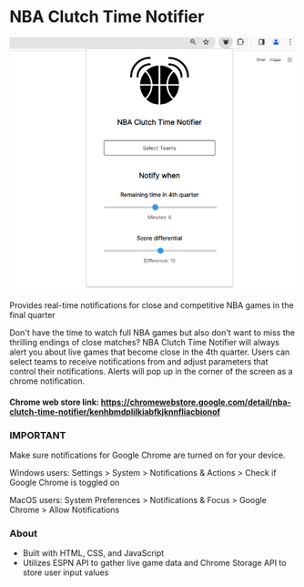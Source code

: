# NBA Clutch Time Notifier

![alt text](app-image.png)

Provides real-time notifications for close and competitive NBA games in the final quarter

Don't have the time to watch full NBA games but also don't want to miss the thrilling endings of close matches? NBA Clutch Time Notifier will always alert you about live games that become close in the 4th quarter. Users can select teams to receive notifications from and adjust parameters that control their notifications. Alerts will pop up in the corner of the screen as a chrome notification.

#### Chrome web store link: https://chromewebstore.google.com/detail/nba-clutch-time-notifier/kenhbmdplilkiabfkjknnfliacbionof

### IMPORTANT
Make sure notifications for Google Chrome are turned on for your device.

Windows users: Settings > System > Notifications & Actions > Check if Google Chrome is toggled on

MacOS users: System Preferences > Notifications & Focus > Google Chrome > Allow Notifications

### About
- Built with HTML, CSS, and JavaScript
- Utilizes ESPN API to gather live game data and Chrome Storage API to store user input values

